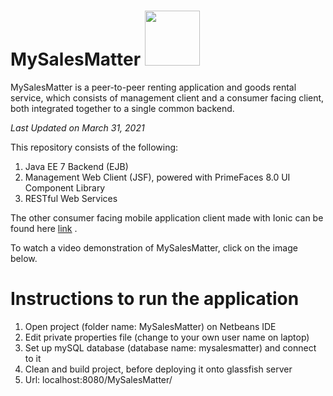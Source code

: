 # MySalesMatter <img src="https://i.imgur.com/LF9MtX4.jpg" width="88">
MySalesMatter is a peer-to-peer renting application and goods rental service, which consists of management client and a consumer facing client, both integrated together to a single common backend.

_Last Updated on March 31, 2021_

This repository consists of the following:

1. Java EE 7 Backend (EJB)
2. Management Web Client (JSF), powered with PrimeFaces 8.0 UI Component Library
3. RESTful Web Services

The other consumer facing mobile application client made with Ionic can be found here [link](https://github.com/yukineowq/MySalesMatterIonic) .

To watch a video demonstration of MySalesMatter, click on the image below.

# Instructions to run the application
1. Open project (folder name: MySalesMatter) on Netbeans IDE
2. Edit private properties file (change to your own user name on laptop)
3. Set up mySQL database (database name: mysalesmatter) and connect to it
4. Clean and build project, before deploying it onto glassfish server
5. Url: localhost:8080/MySalesMatter/


